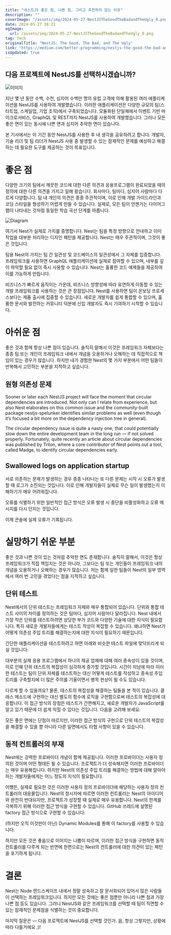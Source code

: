 ```yaml
---
title: "네스트JS 좋은 점, 나쁜 점, 그리고 추천하지 않는 이유"
description: ""
coverImage: "/assets/img/2024-05-27-NestJSTheGoodTheBadandTheUgly_0.png"
date: 2024-05-27 18:21
ogImage: 
  url: /assets/img/2024-05-27-NestJSTheGoodTheBadandTheUgly_0.png
tag: Tech
originalTitle: "NestJS: The Good, The Bad, and The Ugly"
link: "https://medium.com/better-programming/nestjs-the-good-the-bad-and-the-ugly-d51aea04f267"
isUpdated: true
---
```





## 다음 프로젝트에 NestJS를 선택하시겠습니까?

![이미지](/assets/img/2024-05-27-NestJSTheGoodTheBadandTheUgly_0.png)

지난 몇 년 동안 수백, 수천, 심지어 수백만 명의 유럽 고객에 의해 활용된 여러 애플리케이션을 NestJS를 사용하여 개발했습니다. 이러한 애플리케이션은 다양한 규모의 팀(스타트업, 스케일업, 기업 조직)에서 구축되었습니다. 모듈화된 단일체에서 이벤트 기반 마이크로서비스, GraphQL 및 REST까지 NestJS를 사용하여 개발했습니다. 그러나 모든 좋은 면이 있는 동시에 나쁜 면과 심지어 추악한 면이 있습니다.

본 기사에서는 이 기간 동안 NestJS를 사용한 후 내 생각을 공유하려고 합니다. 개발자, 기술 리더 및 팀 리더가 NestJS 사용 중 발생할 수 있는 잠재적인 문제를 예상하고 해결하는 데 필요한 도구를 제공하는 것이 목표입니다.

<div class="content-ad"></div>

# 좋은 점

다양한 크기의 팀에서 깨끗한 코드에 대한 다른 의견과 응용프로그램이 완료되었을 때의 정의에 대한 다른 의견을 가지고 일해 왔습니다. 회사마다, 팀마다, 심지어 사람마다 다르게 다양합니다. 팀 내 개인의 의견은 종종 주관적이며, 이로 인해 개발 가이드라인과 코딩 스타일을 형성하기 어렵게 만들 수 있습니다. 실제로, 모든 팀이 언젠가는 다이어그램이 나타내는 것처럼 동일한 학습 곡선 단계를 따릅니다.

![Diagram](/assets/img/2024-05-27-NestJSTheGoodTheBadandTheUgly_1.png)

여기서 Nest가 실제로 가치를 증명합니다. Nest는 팀을 특정 방향으로 안내하고 이미 작업을 대부분 처리하는 디자인 패턴을 제공합니다. Nest는 매우 주관적이며, 그것이 좋은 것입니다.

<div class="content-ad"></div>

팀용 Nest의 가치는 팀 간 일관성 및 코드베이스의 일관성에서 그 자체를 입증합니다. 프레임워크를 사용하면 GraphQL 애플리케이션에 실제로 참여할 수 있으며, 내부를 깊이 파악할 필요 없이 즉시 사용할 수 있습니다. Nest는 훌륭한 코드 예제들을 제공하여 이를 가능하게 만듭니다.

비즈니스가 빠르게 움직이는 가운데, 비즈니스 방향성에 따라 유연하게 이동할 수 있는 개발 프레임워크를 사용하는 것은 큰 장점입니다. Nest를 사용하면 팀이 온보딩 프로세스보다는 제품 출시에 집중할 수 있습니다. 새로운 개발자를 쉽게 통합할 수 있으며, 훌륭한 문서와 발전하는 커뮤니티 덕분에 신입 개발자도 즉시 기여하기 시작할 수 있습니다.

# 아쉬운 점

좋은 것과 함께 항상 나쁜 점이 있습니다. 솔직히 말해서 이것은 프레임워크 자체보다는 종종 팀 또는 개인이 프레임워크 내에서 개념을 오용하거나 오해하는 데 직접적으로 책임이 있는 경우가 많습니다. 하지만 내가 경험한 Nest의 몇 가지 부분에서 어떤 팀들이 반복해서 고민하는 부분을 지적하고 싶습니다.

<div class="content-ad"></div>

## 원형 의존성 문제

Sooner or later each NestJS project will face the moment that circular dependencies are introduced. Not only can I relate from experience, but also Nest elaborates on this common issue and the community-built package nestjs-spelunker identifies similar problems as well (even though it’s focused a bit more on the dependency injection tree in general).

The circular dependency issue is quite a nasty one, that could potentially slow down the entire development team in the long run — if not solved properly. Fortunately, quite recently an article about circular dependencies was published by Trilon, where a core contributor of Nest points out a tool, called Madge, to identify circular dependencies early.

## Swallowed logs on application startup

<div class="content-ad"></div>


서로 의존하는 문제가 발생하는 경우 종종 나타나는 또 다른 문제는 시작 시 오류가 발생할 때 로그가 소진되는 것입니다. 이로 인해 개발자들이 실제로 무슨 일이 발생했는지 이해하기가 매우 어려워집니다.

오류를 식별하기 위한 일반적인 접근 방식은 오류 발생 시 중단을 비활성화하고 오류 메시지를 다시 던지는 것입니다.

이제 콘솔에 실제 오류가 기록됩니다.

# 실망하기 쉬운 부분

<div class="content-ad"></div>

좋은 것과 나쁜 것이 있는 것처럼 추악한 면도 존재합니다. 솔직히 말해서, 이것은 항상 프레임워크가 직접 책임지는 것은 아니라, 그보다는 팀 또는 개인들이 프레임워크 내의 개념을 오용하거나 오해하는 경우가 많습니다. 저는 함께 일한 팀들이 Nest의 일부 영역에서 여러 번 고민을 겪었다는 점을 지적하고 싶습니다.

## 단위 테스트

Nest에서의 단위 테스트는 프레임워크 자체와 매우 통합되어 있습니다. 단위와 통합 테스트 사이의 차이를 정의하는 것은 팀마다, 심지어 사람마다 달라집니다. Nest 내에서 가장 작은 단위를 테스트하려면 상당한 부가 코드와 다양한 기술에 대한 지식이 필요합니다. 특히 새로운 개발자들에게는 테스트 작성이 복잡할 수 있습니다. 왜냐하면 Nest가 어떻게 의존성 주입 트리를 해결하는지에 대한 지식이 필요하기 때문입니다.

간단한 애플리케이션을 테스트하려고 하면 아래와 비슷한 테스트 파일에 맞닥뜨리게 되실 것입니다:

<div class="content-ad"></div>

대부분의 실제 응용 프로그램에서 하나의 제공 업체에 대해 여러 종속성이 있을 것이며, 이로 인해 단위 테스트의 복잡성이 심각하게 증가할 것입니다. 시간이 지남에 따라 이러한 테스트는 팀이 단위 자체를 테스트하는 대신 어떻게 테스트를 작성하고 종속성 주입 트리를 구축할지에 더 많은 주의를 기울이면서 병목 현상이 될 수도 있습니다.

다르게 할 수 있을까요? 물론, 테스트의 복잡성을 해결하는 팀들을 본 적이 있습니다. 클래스 메소드에 구현하는 대신 별도의 함수에 로직을 구현함으로써 테스트의 복잡성에 대응합니다. 이 접근 방식의 장점은 테스트가 간편해지고, 새로운 개발자가 JavaScript를 알고 있기 때문에 더 쉽게 익힐 수 있다는 것입니다. 다음을 고려해 보세요:

모든 좋은 면에는 단점이 따르지만, 이러한 접근 방식의 구현으로 단위 테스트의 복잡성을 해결할 수 있을 뿐 아니라 다른 일면에서도 타협 사항이 있을 수 있습니다.

## 동적 컨트롤러의 부재

<div class="content-ad"></div>

Nest에는 강력한 프로바이더 개념이 함께 제공됩니다. 이러한 프로바이더는 사용자 정의된 것이며 어떤 형태든 될 수 있습니다. 프로젝트가 더 성숙해지면 이러한 프로바이더는 매우 유용해집니다. 하지만 Nest의 의존성 주입 트리를 해결하는 방법에 대해 알아야 하는 개발자들에게는 어느 정도의 지식이 필요합니다.

어쨌든, 실제로 필요한 것은 이러한 사용자 정의 프로바이더에 해당하는 사용자 정의 컨트롤러의 대응물입니다. Nest의 창시자에 따르면 이러한 컨트롤러는 Nest의 아이디어와 완전히 반대되지만, 프로젝트가 성장할 때 실제로 매우 유용합니다. Nest의 한계를 극복하기 위해 이러한 접근 방식을 구현할 수 있습니다. GitHub 쓰레드에 설명된 factory 접근 방식으로 구현할 수 있습니다:

(하지만 오직 이것만이 아닌) Dynamic Modules를 통해 이 factory를 사용할 수 있습니다.

하지만 모든 것은 좋음으로 이어지는 나쁨이 따르며, 이러한 접근 방식을 구현하면 동적 컨트롤러를 다루게 되는 반면에 한편으로는 Nest의 컨트롤러에 대한 의견이 있는 패턴을 포기하게 됩니다.

<div class="content-ad"></div>

# 결론

Nest는 Node 랜드스케이프 내에서 정말 성숙하고 잘 문서화되어 있어서 많은 사람들이 선택하는 프레임워크입니다. 하지만 모든 것에는 좋은 점뿐만 아니라 나쁜 점과 가장 나쁜 점 등도 있습니다. 그러니 NestJS와 같은 프레임워크를 선택할 때 팀이 직면할 수 있는 잠재적인 문제점을 식별하는 것이 중요합니다.

마지막 질문은 — 다음 프로젝트에 NestJS를 선택할 것인가. 음, 항상 그렇지만, 상황에 따라 다를거에요 ;)!